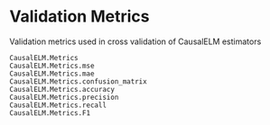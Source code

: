 # Validation Metrics
Validation metrics used in cross validation of CausalELM estimators

```@docs
CausalELM.Metrics
CausalELM.Metrics.mse
CausalELM.Metrics.mae
CausalELM.Metrics.confusion_matrix
CausalELM.Metrics.accuracy
CausalELM.Metrics.precision
CausalELM.Metrics.recall
CausalELM.Metrics.F1
```